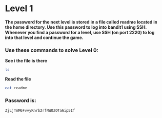 # Level 1
**The password for the next level is stored in a file called readme located in the home directory. Use this password to log into bandit1 using SSH.
Whenever you find a password for a level, use SSH (on port 2220) to log into that level and continue the game.**

### Use these commands to solve Level 0:
 **See i the file is there**
 ```bash
ls
```

**Read the file**
```bash
cat readme
```

### Password is:
```bash
ZjLjTmM6FvvyRnrb2rfNWOZOTa6ip5If
```
